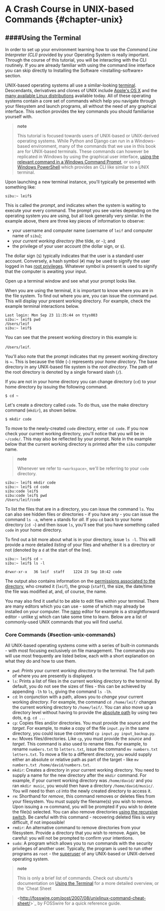 # A Crash Course in UNIX-based Commands {#chapter-unix}


####Using the Terminal
------------------

In order to set up your environment learning how to use the *Command
Line Interpreter (CLI)* provided by your Operating System is really
important. Through the course of this tutorial, you will be interacting
with the CLI routinely. If you are already familiar with using the
command line interface you can skip directly to
Installing the Software \<installing-software\> section.

UNIX-based operating systems all use a similar-looking
[terminal](http://www.ee.surrey.ac.uk/Teaching/Unix/unixintro.html).
Descendants, derivatives and clones of UNIX include [Apple's OS
X](http://en.wikipedia.org/wiki/OS_X) and the [many available Linux
distributions](http://en.wikipedia.org/wiki/List_of_Linux_distributions)
available today. All of these operating systems contain a core set of
commands which help you navigate through your filesystem and launch
programs, all without the need of any graphical interface. This section
provides the key commands you should familiarise yourself with.

> **note**
>
> This tutorial is focused towards users of UNIX-based or UNIX-derived
> operating systems. While Python and Django can run in a Windows-based
> environment, many of the commands that we use in this book are for
> UNIX-based terminals. These commands can however be replicated in
> Windows by using the graphical user interface, [using the relevant
> command in a Windows Command
> Prompt](http://www.ai.uga.edu/mc/winforunix.html), or using [Windows
> PowerShell](http://technet.microsoft.com/en-us/library/bb978526.aspx)
> which provides an CLI like similar to a UNIX terminal.



Upon launching a new terminal instance, you'll typically be presented with something like:

```
sibu:~ leif$

```

This is called the *prompt*, and indicates when the system is waiting to
execute your every command. The prompt you see varies depending on the
operating system you are using, but all look generally very similar. In
the example above, there are three key pieces of information to observe:

-   your username and computer name (username of `leif` and computer
    name of `sibu`);
-   your *current working directory* (the tilde, or `~`); and
-   the privilege of your user account (the dollar sign, or `$`).

The dollar sign (`$`) typically indicates that the user is a standard
user account. Conversely, a hash symbol (`#`) may be used to signify the
user logged in has [root
privileges](http://en.wikipedia.org/wiki/Superuser). Whatever symbol is
present is used to signify that the computer is awaiting your input.

Open up a terminal window and see what your prompt looks like.

When you are using the terminal, it is important to know where you are
in the file system. To find out where you are, you can issue the command
`pwd`. This will display your present working directory. For example,
check the example terminal interactions below.


```
Last login: Mon Sep 23 11:35:44 on ttys003
sibu:~ leif$ pwd
/Users/leif
sibu:~ leif$
```

You can see that the present working directory in this example is:

`/Users/leif`.

You'll also note that the prompt indicates that my present working
directory is \~. This is because the tilde (`~`) represents your *home
directory*. The base directory in any UNIX-based file system is the
*root directory*. The path of the root directory is denoted by a single
forward slash (`/`).

If you are not in your home directory you can change directory (`cd`) to
your home directory by issuing the following command.


```
$ cd ~
```


Let's create a directory called `code`. To do thus, use the make
directory command (`mkdir`), as shown below.


```
$ mkdir code
```

To move to the newly-created `code` directory, enter `cd code`. If you
now check your current working directory, you'll notice that you will be
in `~/code/`. This may also be reflected by your prompt. Note in the
example below that the current working directory is printed after the `sibu` computer name.

> **note**
>
> Whenever we refer to `<workspace>`, we'll be referring to your `code` directory.


```
sibu:~ leif$ mkdir code
sibu:~ leif$ cd code
sibu:code leif$
sibu:code leif$ pwd
/Users/leif/code
```

To list the files that are in a directory, you can issue the command
`ls`. You can also see hidden files or directories - if you have any -
you can issue the command `ls -a`, where `a` stands for *all.* If you
`cd` back to your home directory (`cd ~`) and then issue `ls`, you'll
see that you have something called `code` in your home directory.

To find out a bit more about what is in your directory, issue `ls -l`.
This will provide a more detailed *listing* of your files and whether it
is a directory or not (denoted by a `d` at the start of the line).


```
sibu:~ leif$ cd ~
sibu:~ leif$ ls -l

drwxr-xr-x   36 leif  staff    1224 23 Sep 10:42 code
```

The output also contains information on the [permissions associated to
the
directory](http://www.elated.com/articles/understanding-permissions/),
who created it (`leif`), the group (`staff`), the size, the date/time
the file was modified at, and, of course, the name.

You may also find it useful to be able to edit files within your
terminal. There are many editors which you can use - some of which may
already be installed on your computer. The
[nano](http://www.nano-editor.org/) editor for example is a
straightforward editor - unlike [vi](http://en.wikipedia.org/wiki/Vi)
which can take some time to learn. Below are a list of commonly-used
UNIX commands that you will find useful.

### Core Commands {#section-unix-commands}

All UNIX-based operating systems come with a series of built-in
commands - with most focusing exclusively on file management. The
commands you will use most frequently are listed below, each with a
short explanation on what they do and how to use them.

-   `pwd`: *Prints* your current *working directory* to the terminal.
    The full path of where you are presently is displayed.
-   `ls`: Prints a list of files in the current working directory to the
    terminal. By default, you do not see the sizes of files - this can
    be achieved by appending `-lh` to `ls`, giving the command `ls -lh`.
-   `cd`: In conjunction with a path, allows you to *change* your
    current working *directory*. For example, the command
    `cd /home/leif/` changes the current working directory to
    `/home/leif/`. You can also move up a directory level without having
    to provide the [absolute
    path](http://www.uvsc.edu/disted/decourses/dgm/2120/IN/steinja/lessons/06/06_04.html)
    by using two dots, e.g. `cd ..`.
-   `cp`: Copies files and/or directories. You must provide the *source*
    and the *target*. For example, to make a copy of the file `input.py`
    in the same directory, you could issue the command
    `cp input.py input_backup.py`.
-   `mv`: Moves files/directories. Like `cp`, you must provide the
    *source* and *target*. This command is also used to rename files.
    For example, to rename `numbers.txt` to `letters.txt`, issue the
    command `mv numbers.txt letters.txt`. To move a file to a different
    directory, you would supply either an absolute or relative path as
    part of the target - like `mv numbers.txt /home/david/numbers.txt`.
-   `mkdir`: Creates a directory in your current working directory. You
    need to supply a name for the new directory after the `mkdir`
    command. For example, if your current working directory was
    `/home/david/` and you ran `mkdir music`, you would then have a
    directory `/home/david/music/`. You will need to then `cd` into the
    newly created directory to access it.
-   `rm`: Shorthand for *remove*, this command removes or deletes files
    from your filesystem. You must supply the filename(s) you wish to
    remove. Upon issuing a `rm` command, you will be prompted if you
    wish to delete the file(s) selected. You can also remove directories
    [using the recursive
    switch](http://www.computerhope.com/issues/ch000798.htm). Be careful
    with this command - recovering deleted files is very difficult, if
    not impossible!
-   `rmdir`: An alternative command to remove directories from your
    filesystem. Provide a directory that you wish to remove. Again, be
    careful: you will not be prompted to confirm your intentions.
-   `sudo`: A program which allows you to run commands with the security
    privileges of another user. Typically, the program is used to run
    other programs as `root` - the
    [superuser](http://en.wikipedia.org/wiki/Superuser) of any
    UNIX-based or UNIX-derived operating system.

> **note**
>
> This is only a brief list of commands. Check out ubuntu's
> documentation on [Using the
> Terminal](https://help.ubuntu.com/community/UsingTheTerminal) for a
> more detailed overview, or the \`Cheat Sheet

> \<<http://fosswire.com/post/2007/08/unixlinux-command-cheat-sheet/>\>\`\_
> by FOSSwire for a quick reference guide.
